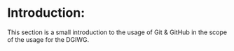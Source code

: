 # Introduction:

This section is a small introduction to the usage of Git & GitHub in the scope of the usage for the DGIWG.
